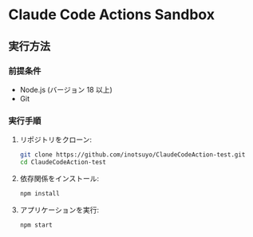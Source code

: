 # Claude Code Actions Sandbox

## 実行方法

### 前提条件
- Node.js (バージョン 18 以上)
- Git

### 実行手順
1. リポジトリをクローン:
   ```bash
   git clone https://github.com/inotsuyo/ClaudeCodeAction-test.git
   cd ClaudeCodeAction-test
   ```

2. 依存関係をインストール:
   ```bash
   npm install
   ```

3. アプリケーションを実行:
   ```bash
   npm start
   ```


